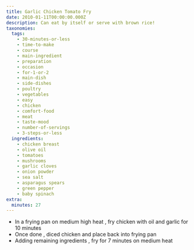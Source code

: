 ```yaml
---
title: Garlic Chicken Tomato Fry
date: 2010-01-11T00:00:00.000Z
description: Can eat by itself or serve with brown rice!
taxonomies:
  tags:
    - 30-minutes-or-less
    - time-to-make
    - course
    - main-ingredient
    - preparation
    - occasion
    - for-1-or-2
    - main-dish
    - side-dishes
    - poultry
    - vegetables
    - easy
    - chicken
    - comfort-food
    - meat
    - taste-mood
    - number-of-servings
    - 3-steps-or-less
  ingredients:
    - chicken breast
    - olive oil
    - tomatoes
    - mushrooms
    - garlic cloves
    - onion powder
    - sea salt
    - asparagus spears
    - green pepper
    - baby spinach
extra:
  minutes: 27
---
```

 - In a frying pan on medium high heat , fry chicken with oil and garlic for 10 minutes
 - Once done , diced chicken and place back into frying pan
 - Adding remaining ingredients , fry for 7 minutes on medium heat
